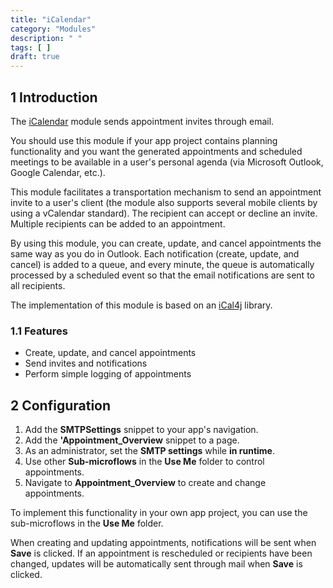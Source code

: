 ```yaml
---
title: "iCalendar"
category: "Modules"
description: " "
tags: [ ]
draft: true
---
```


## 1 Introduction

The [iCalendar](https://appstore.home.mendix.com/link/app/315/) module sends appointment invites through email.

You should use this module if your app project contains planning functionality and you want the generated appointments and scheduled meetings to be available in a user's personal agenda (via Microsoft Outlook, Google Calendar, etc.).

This module facilitates a transportation mechanism to send an appointment invite to a user's client (the module also supports several mobile clients by using a vCalendar standard). The recipient can accept or decline an invite. Multiple recipients can be added to an appointment.

By using this module, you can create, update, and cancel appointments the same way as you do in Outlook. Each notification (create, update, and cancel) is added to a queue, and every minute, the queue is automatically processed by a scheduled event so that the email notifications are sent to all recipients.

The implementation of this module is based on an [iCal4j](https://github.com/ical4j) library.

### 1.1 Features

* Create, update, and cancel appointments
* Send invites and notifications
* Perform simple logging of appointments

## 2 Configuration

1. Add the **SMTPSettings** snippet to your app's navigation.
2. Add the **'Appointment_Overview** snippet to a page.
3. As an administrator, set the **SMTP settings** while **in runtime**.
4. Use other **Sub-microflows** in the **Use Me** folder to control appointments. 
5. Navigate to **Appointment_Overview** to create and change appointments.

To implement this functionality in your own app project, you can use the sub-microflows in the **Use Me** folder. 

When creating and updating appointments, notifications will be sent when **Save** is clicked. If an appointment is rescheduled or recipients have been changed, updates will be automatically sent through mail when **Save** is clicked.
